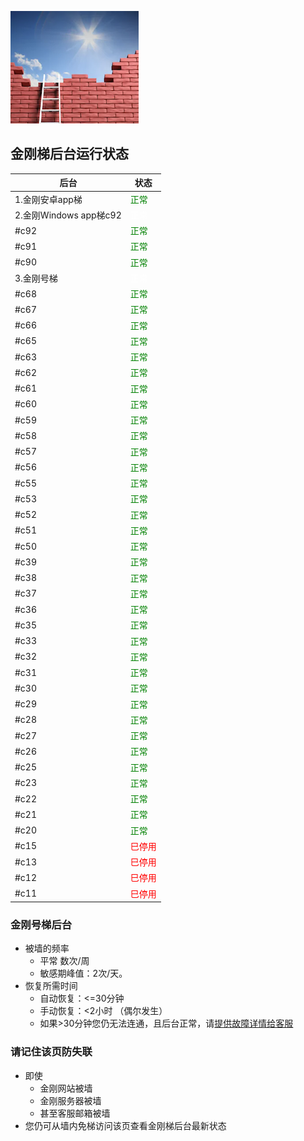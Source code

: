 ![image](l-w-s-athird.png)


## 金刚梯后台运行状态<br>  


| 后台 | 状态 | 
| ----------- | ----------- | 
| 1.金刚安卓app梯| <font color="green">正常</font> | 
| 2.金刚Windows app梯c92| <font color="White">正常</font> | 
|#c92| <font color="green">正常</font> |  
|#c91| <font color="green">正常</font> |  
|#c90| <font color="green">正常</font> |  
| 3.金刚号梯| <font color="White">正常</font> | 
|#c68| <font color="green">正常</font> |  
|#c67| <font color="green">正常</font> |  
|#c66| <font color="green">正常</font> |  
|#c65| <font color="green">正常</font> |  
|#c63| <font color="green">正常</font> |  
|#c62| <font color="green">正常</font> |  
|#c61| <font color="green">正常</font> |  
|#c60| <font color="green">正常</font> |  
|#c59| <font color="green">正常</font> |  
|#c58| <font color="green">正常</font> |  
|#c57| <font color="green">正常</font> |  
|#c56| <font color="green">正常</font> |  
|#c55| <font color="green">正常</font> |  
|#c53| <font color="green">正常</font> |  
|#c52| <font color="green">正常</font> |  
|#c51| <font color="green">正常</font> |  
|#c50| <font color="green">正常</font> |  
|#c39| <font color="green">正常</font> |  
|#c38| <font color="green">正常</font> |  
|#c37| <font color="green">正常</font> |  
|#c36| <font color="green">正常</font> |  
|#c35| <font color="green">正常</font> | 
|#c33| <font color="green">正常</font> |  
|#c32| <font color="green">正常</font> |  
|#c31| <font color="green">正常</font> |  
|#c30| <font color="green">正常</font> | 
|#c29| <font color="green">正常</font> |  
|#c28| <font color="green">正常</font> |  
|#c27| <font color="green">正常</font> |  
|#c26| <font color="green">正常</font> | 
|#c25| <font color="green">正常</font> |  
|#c23| <font color="green">正常</font> |  
|#c22| <font color="green">正常</font> |   
|#c21| <font color="green">正常</font> |  
|#c20| <font color="green">正常</font> |   
|#c15| <font color="red">巳停用</font> | 
|#c13| <font color="red">巳停用</font> | 
|#c12| <font color="red">巳停用</font> | 
|#c11| <font color="red">巳停用</font> | 

### 金刚号梯后台
- 被墙的频率
  - 平常 数次/周
  - 敏感期峰值：2次/天。
- 恢复所需时间
  - 自动恢复：<=30分钟
  - 手动恢复：<2小时 （偶尔发生）
  - 如果>30分钟您仍无法连通，且后台正常，请[提供故障详情给客服](mailto:cs@a2zitpro.com) 
### 请记住该页防失联
- 即使
  - 金刚网站被墙
  - 金刚服务器被墙
  - 甚至客服邮箱被墙
- 您仍可从墙内免梯访问该页查看金刚梯后台最新状态


<!-- 
Hidden text - testing...

2.2 20191023 - revised 22:02PM 
kkGenesis L60U65blURDCMoH/OvmtBMD7h5ga+p/ikdC4VWT7sW3yEnwqgWy/MhSjsCnlnF6H7/xwCJ0pYqtcchueyFHMIQQL21cAK4UBHL7m6AVRmIsYVwhMseLwZflJMHnll4rgzTEbqi0C6aeKt/nSQqbv/b82iiOv2N+MbG/q7OYV4+b1+raEHFdWfRwQAPk4KoTDt2OoWFC23CA8MaLq4U0yA5TAiAAhzdW35frVGVa9o+aHVhH/0sdNMQTC7VA3CU65gJ4HRCG/ijVezWy0WsVEr34G+QlpypK/Q0wuCyXs5inga1mF62C+ujh4R3+8kqCIR2V9boMnE5niuT4BPQljLTfgTvOTKMCju4hYeg2OZJ5so2//yB6zO3GwSBMlG05t6GnAbcBb9Cab7uewh9fu/xNVdcPthns3MEGIOn0vh/8= kkRevelation

-->
